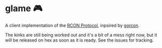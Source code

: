 # glame 🎮

A client implementation of the [RCON Protocol](https://developer.valvesoftware.com/wiki/Source_RCON_Protocol),
inpsired by [gorcon](https://github.com/gorcon/rcon).

The kinks are still being worked out and it's a bit of a mess right now, but it will be released on hex as soon as it is ready. See the issues for tracking.

